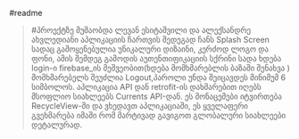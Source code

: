 #readme
>#პროექტზე მუშაობდა ლევან ესიტაშვილი და ალექსანდრე ახვლედიანი
>აპლიკაციის ჩართვის შედეგად ჩანს Splash Screen სადაც გამოყენებულია უნიკალური დიზაინი, კერძოდ ლოგო და ფონი,
>ამის შემდეგ გამოდის აუთენთიფიკაციის სქრინი სადა ხდება login-ი firebase_ის მეშვეობით(ხდება მომხმარებლის ბაზაში შენახვა ) მომხმარებელს შეუძლია Logout,პაროლი უნდა შეიცავდეს მინიმუმ 6 სიმბოლოს.
>აპლიკაცია API დან retrofit-ის დახმარებით იღებს მსოფლიო სიახლეებს Currents API-დან.
>ეს მონაცემები იტვირთება RecycleView-ში და ვხედავთ აპლიკაციაში,
>ეს ყველაფერი გვეხმარება იმაში რომ მარტივად გავიგოთ გლობალური სიახლეები დეტალურად.
